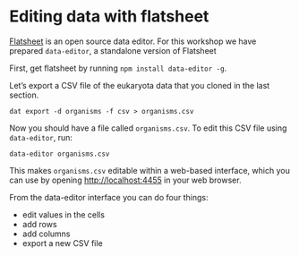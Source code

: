 # Editing data with flatsheet

[Flatsheet](http://flatsheet.io/) is an open source data editor. For this workshop we have prepared `data-editor`, a standalone version of Flatsheet

First, get flatsheet by running `npm install data-editor -g`.

Let’s export a CSV file of the eukaryota data that you cloned in the last section.

```
dat export -d organisms -f csv > organisms.csv
```

Now you should have a file called `organisms.csv`. To edit this CSV file using `data-editor`, run:

```
data-editor organisms.csv
```

This makes `organisms.csv` editable within a web-based interface, which you can use by opening [http://localhost:4455](http://localhost:4455) in your web browser.

From the data-editor interface you can do four things:

- edit values in the cells
- add rows
- add columns
- export a new CSV file

